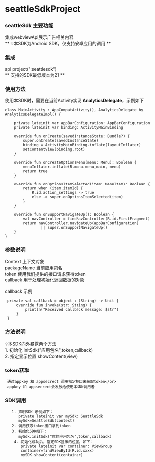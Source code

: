 # seattleSdkProject
### seattleSdk 主要功能
集成webviewApi展示广告相关内容</br>
** 
💡本SDK为Android SDK，仅支持安卓应用的调用
** 

### 集成
api project(":seattlesdk")</br>
** 支持的SDK最低版本为21 **
### 使用方法
使用本SDK时，需要在当前Activity实现 **AnalyticsDelegate**，示例如下





    class MainActivity : AppCompatActivity(), AnalyticsDelegate by AnalyticsDelegateImpl() {

        private lateinit var appBarConfiguration: AppBarConfiguration
        private lateinit var binding: ActivityMainBinding

        override fun onCreate(savedInstanceState: Bundle?) {
            super.onCreate(savedInstanceState)
            binding = ActivityMainBinding.inflate(layoutInflater)
            setContentView(binding.root)
        }

        override fun onCreateOptionsMenu(menu: Menu): Boolean {
            menuInflater.inflate(R.menu.menu_main, menu)
            return true
        }

        override fun onOptionsItemSelected(item: MenuItem): Boolean {
            return when (item.itemId) {
                R.id.action_settings -> true
                else -> super.onOptionsItemSelected(item)
            }
        }

        override fun onSupportNavigateUp(): Boolean {
            val navController = findNavController(R.id.FirstFragment)
            return navController.navigateUp(appBarConfiguration)
                    || super.onSupportNavigateUp()
        }
    }

### 参数说明
  Context 上下文对象 </br>
  packageName 当前应用包名</br>
  token 使用我们提供的接口请求获得token </br>
  callback 用于处理初始化返回数据的对象   </br>  
  callback 示例
  
     private val callback = object : (String) -> Unit {
         override fun invoke(str: String) {
             println("Received callback message: $str")
         }
     }
     
### 方法说明
   💡本SDK向外暴露两个方法</br>
       1. 初始化 initSdk("应用包名",token,callback)</br>
       2. 指定显示位置 showContent(view)</br>
### token获取
     通过appkey 和 appsecrect 调用指定接口来获取token</br>
     appkey 和 appsecrect会发放给使用本SDK调用者
### SDK调用
       1. 声明SDK 示例如下：
          private lateinit var mySdk: SeattleSdk
          mySdk=SeattleSdk(context)
       2. 调用获取token接口拿到token
       3. 初始化SDK如下：
          mySdk.initSdk("你的应用包名",token,callback)
        4. 初始化成功后，指定SDK显示的位置，如下：
           private lateinit var container: ViewGroup
           container=findViewById(R.id.xxxx)
           mySDK.showContent(container)
